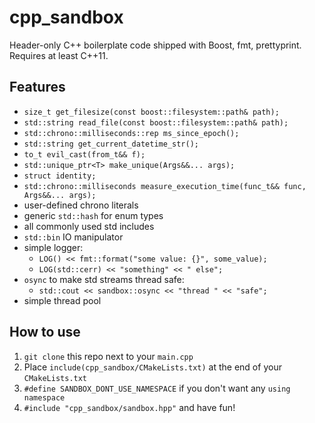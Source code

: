 # cpp_sandbox

Header-only C++ boilerplate code shipped with Boost, fmt, prettyprint. Requires at least C++11.

## Features

* `size_t get_filesize(const boost::filesystem::path& path);`
* `std::string read_file(const boost::filesystem::path& path);`
* `std::chrono::milliseconds::rep ms_since_epoch();`
* `std::string get_current_datetime_str();`
* `to_t evil_cast(from_t&& f);`
* `std::unique_ptr<T> make_unique(Args&&... args);`
* `struct identity;`
* `std::chrono::milliseconds measure_execution_time(func_t&& func, Args&&... args);`
* user-defined chrono literals
* generic `std::hash` for enum types
* all commonly used std includes
* `std::bin` IO manipulator
* simple logger:
  * `LOG() << fmt::format("some value: {}", some_value);`
  * `LOG(std::cerr) << "something" << " else";`
* `osync` to make std streams thread safe:
  * `std::cout << sandbox::osync << "thread " << "safe";`
* simple thread pool

## How to use

1) `git clone` this repo next to your `main.cpp`
2) Place `include(cpp_sandbox/CMakeLists.txt)` at the end of your `CMakeLists.txt`
3) `#define SANDBOX_DONT_USE_NAMESPACE` if you don't want any `using namespace`
4) `#include "cpp_sandbox/sandbox.hpp"` and have fun!
